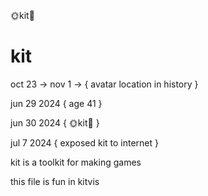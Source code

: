 🌞kit🌝

# kit

oct 23 -> nov 1 -> {
    avatar location
    in history
}

jun 29 2024 {
    age 41
}

jun 30 2024 {
    🌞kit🌝
}

jul 7 2024 {
    exposed kit to internet
}

kit is a toolkit for making games

this file is fun in kitvis










